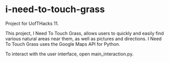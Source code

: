 # i-need-to-touch-grass
Project for UofTHacks 11.

This project, I Need To Touch Grass, allows users to quickly and easily find various natural areas near them, as well as pictures and directions. I Need To Touch Grass uses the Google Maps API for Python.

To interact with the user interface, open main_interaction.py.
